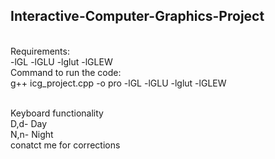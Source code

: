 ## Interactive-Computer-Graphics-Project
<br /> Requirements:
<br /> -lGL -lGLU -lglut -lGLEW
<br /> Command to run the code:
<br /> g++ icg_project.cpp -o pro -lGL -lGLU -lglut -lGLEW

<br /> Keyboard functionality
<br /> D,d- Day
<br /> N,n- Night
<br /> conatct me for corrections
